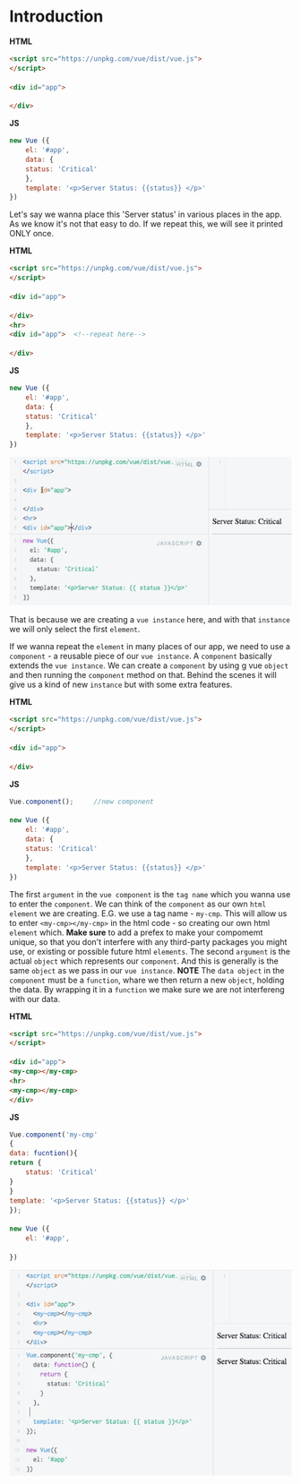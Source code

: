 # Introduction

**HTML**
```html
<script src="https://unpkg.com/vue/dist/vue.js">
</script>

<div id="app">

</div>
```

**JS**
```js
new Vue ({
    el: '#app',
    data: {
    status: 'Critical'
    },
    template: '<p>Server Status: {{status}} </p>'
})
```
Let's say we wanna place this 'Server status' in various places in the app. As we know it's not that easy to do. If we repeat this, we will  see it printed ONLY once. 

**HTML**
```html
<script src="https://unpkg.com/vue/dist/vue.js">
</script>

<div id="app">

</div>
<hr>
<div id="app">  <!--repeat here-->

</div>
```

**JS**
```js
new Vue ({
    el: '#app',
    data: {
    status: 'Critical'
    },
    template: '<p>Server Status: {{status}} </p>'
})
```

![components](../components.png)

That is because we are creating a `vue instance` here, and with that `instance` we will only select the first `element`. 

If we wanna repeat the `element` in many places of our app, we need to use a `component` - a reusable piece of our `vue instance`. A `component` basically extends the `vue instance`. We can create a `component` by using g vue `object` and then running the `component` method on that. Behind the scenes it will give us a kind of new `instance` but with some extra features. 

**HTML**
```html
<script src="https://unpkg.com/vue/dist/vue.js">
</script>

<div id="app">

</div>
```

**JS**
```js
Vue.component();     //new component

new Vue ({
    el: '#app',
    data: {
    status: 'Critical'
    },
    template: '<p>Server Status: {{status}} </p>'
})
```

The first `argument` in the `vue component` is the `tag name` which you wanna use to enter the `component`. We can think of the `component` as our own `html element` we are creating. E.G. we use a tag name - `my-cmp`. This will allow us to enter `<my-cmp></my-cmp>` in the html code - so creating our own html `element` which. **Make sure** to add a prefex to make your compomemt unique, so that you don't interfere with any third-party packages you might use, or existing or possible future html `elements`. The second `argument` is the actual `object` which represents our `component`. And this is generally is the same `object` as we pass in our `vue instance`. **NOTE** The `data object` in the `component` must be a `function`, whare we then return a new `object`, holding the data. By wrapping it in a `function` we make sure we are not interfereng with our data. 

**HTML**
```html
<script src="https://unpkg.com/vue/dist/vue.js">
</script>

<div id="app">
<my-cmp></my-cmp>
<hr>
<my-cmp></my-cmp>
</div>
```

**JS**
```js
Vue.component('my-cmp'
{
data: fucntion(){
return {
    status: 'Critical'
}
}
template: '<p>Server Status: {{status}} </p>'
});     

new Vue ({
    el: '#app',
    
})
```

![components2](../components2.png)